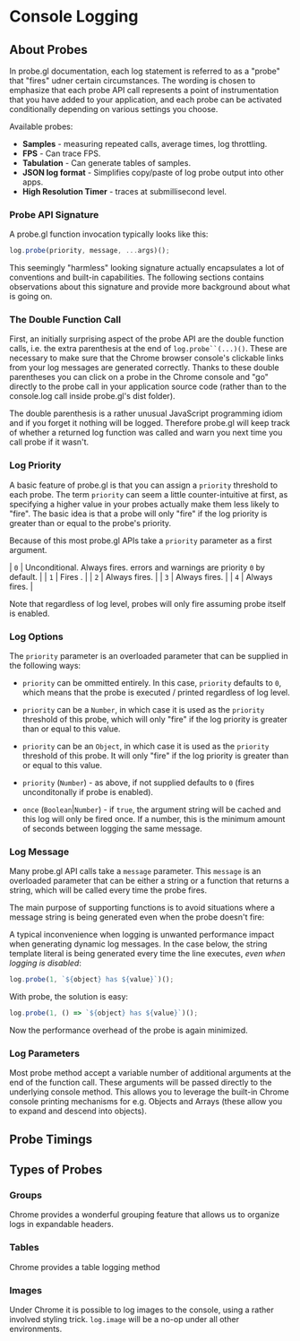 # Console Logging

## About Probes

In probe.gl documentation, each log statement is referred to as a "probe" that "fires" udner certain circumstances. The wording is chosen to emphasize that each probe API call represents a point of instrumentation that you have added to your application, and each probe can be activated conditionally depending on various settings you choose.


Available probes:

* **Samples** - measuring repeated calls, average times, log throttling.
* **FPS** - Can trace FPS.
* **Tabulation** - Can generate tables of samples.
* **JSON log format** - Simplifies copy/paste of log probe output into other apps.
* **High Resolution Timer** - traces at submillisecond level.



### Probe API Signature

A probe.gl function invocation typically looks like this:
```js
log.probe(priority, message, ...args)();
```

This seemingly "harmless" looking signature actually encapsulates a lot of conventions and built-in capabilities. The following sections contains observations about this signature and provide more background about what is going on.


### The Double Function Call

First, an initially surprising aspect of the probe API are the double function calls, i.e. the extra parenthesis at the end of `log.probe``(...)()`. These are necessary to make sure that the Chrome browser console's clickable links from your log messages are generated correctly. Thanks to these double parentheses you can click on a probe in the Chrome console and "go" directly to the probe call in your application source code (rather than to the console.log call inside probe.gl's dist folder).

The double parenthesis is a rather unusual JavaScript programming idiom and if you forget it nothing will be logged. Therefore probe.gl will keep track of whether a returned log function was called and warn you next time you call probe if it wasn't.


### Log Priority

A basic feature of probe.gl is that you can assign a `priority` threshold to each probe. The term `priority` can seem a little counter-intuitive at first, as specifying a higher value in your probes actually make them less likely to "fire". The basic idea is that a probe will only "fire" if the log priority is greater than or equal to the probe's priority.

Because of this most probe.gl APIs take a `priority` parameter as a first argument.

| `0` | Unconditional. Always fires. errors and warnings are priority `0` by default. |
| `1` | Fires . |
| `2` | Always fires. |
| `3` | Always fires. |
| `4` | Always fires. |

Note that regardless of log level, probes will only fire assuming probe itself is enabled.


### Log Options

The `priority` parameter is an overloaded parameter that can be supplied in the following ways:
* `priority` can be ommitted entirely. In this case, `priority` defaults to `0`, which means that the probe is executed / printed regardless of log level.
* `priority` can be a `Number`, in which case it is used as the `priority` threshold of this probe, which will only "fire" if the log priority is greater than or equal to this value.
* `priority` can be an `Object`, in which case it is used as the `priority` threshold of this probe. It will only "fire" if the log priority is greater than or equal to this value.

* `priority` (`Number`) - as above, if not supplied defaults to `0` (fires unconditonally if probe is enabled).
* `once` (`Boolean`|`Number`) - if `true`, the argument string will be cached and this log will only be fired once. If a number, this is the minimum amount of seconds between logging the same message.


### Log Message

Many probe.gl API calls take a `message` parameter. This `message` is an overloaded parameter that can be either a string or a function that returns a string, which will be called every time the probe fires.

The main purpose of supporting functions is to avoid situations where a message string is being generated even when the probe doesn't fire:

A typical inconvenience when logging is unwanted performance impact when generating dynamic log messages. In the case below, the string template literal is being generated every time the line executes, *even when logging is disabled*:
```js
log.probe(1, `${object} has ${value}`)();
```
With probe, the solution is easy:
```js
log.probe(1, () => `${object} has ${value}`)();
```
Now the performance overhead of the probe is again minimized.


### Log Parameters

Most probe method accept a variable number of additional arguments at the end of the function call. These arguments will be passed directly to the underlying console method. This allows you to leverage the built-in Chrome console printing mechanisms for e.g. Objects and Arrays (these allow you to expand and descend into objects).


## Probe Timings



## Types of Probes

### Groups

Chrome provides a wonderful grouping feature that allows us to organize logs in expandable headers.

### Tables

Chrome provides a table logging method

### Images

Under Chrome it is possible to log images to the console, using a rather involved styling trick. `log.image` will be a no-op under all other environments.




